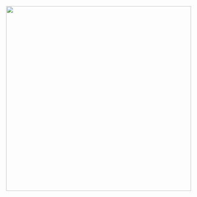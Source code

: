 <img src = "https://github.com/Krunxx/MobProg-Activity/assets/82696971/e30dc49d-ad67-4518-b1a8-aca26683f81b" height = '500px' >
